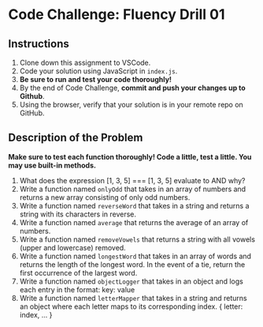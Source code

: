 # Code Challenge: Fluency Drill 01

## Instructions

1. Clone down this assignment to VSCode. 
2. Code your solution using JavaScript in `index.js`. 
3. **Be sure to run and test your code thoroughly!**
4. By the end of Code Challenge, **commit and push your changes up to Github**.
5. Using the browser, verify that your solution is in your remote repo on GitHub.

## Description of the Problem
**Make sure to test each function thoroughly! Code a little, test a little.
You may use built-in methods.**

1. What does the expression [1, 3, 5] === [1, 3, 5] evaluate to AND why?
2. Write a function named `onlyOdd` that takes in an array of numbers and returns a new array consisting of only odd numbers.
3. Write a function named `reverseWord` that takes in a string and returns a string with its characters in reverse.
4. Write a function named `average` that returns the average of an array of numbers.
5. Write a function named `removeVowels` that returns a string with all vowels (upper and lowercase) removed.
6. Write a function named `longestWord` that takes in an array of words and returns the length of the longest word. In the event of a tie, return the first occurrence of the largest word.
7. Write a function named `objectLogger`  that takes in an object and logs each entry in the format: key: value
8. Write a function named `letterMapper` that takes in a string and returns an object where each letter maps to its corresponding index. { letter: index, ... }
